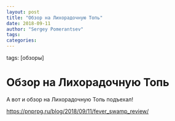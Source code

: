 ```yaml
---
layout: post
title: "Обзор на Лихорадочную Топь"
date: 2018-09-11
author: "Sergey Pomerantsev"
tags:
categories:
---
```

tags: [обзоры]

# Обзор на Лихорадочную Топь

А вот и обзор на Лихорадочную Топь подъехал!

https://pnprpg.ru/blog/2018/09/11/fever_swamp_review/
